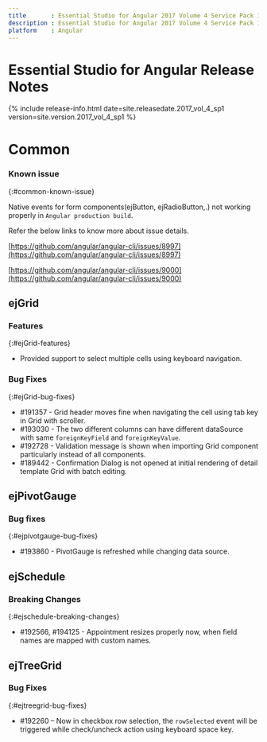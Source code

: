 ```yaml
---
title 		: Essential Studio for Angular 2017 Volume 4 Service Pack 1 Release Notes
description : Essential Studio for Angular 2017 Volume 4 Service Pack 1 Release Notes
platform 	: Angular
---
```


# Essential Studio for Angular Release Notes

{% include release-info.html date=site.releasedate.2017_vol_4_sp1 version=site.version.2017_vol_4_sp1 %} 






# Common

### Known issue	
{:#common-known-issue}

Native events for form components(ejButton, ejRadioButton,.) not working properly in `Angular production build`.

Refer the below links to know more about issue details.

[https://github.com/angular/angular-cli/issues/8997](https://github.com/angular/angular-cli/issues/8997)

[https://github.com/angular/angular-cli/issues/9000](https://github.com/angular/angular-cli/issues/9000)

## ejGrid


### Features
{:#ejGrid-features}

*  Provided support to select multiple cells using keyboard navigation.

### Bug Fixes
{:#ejGrid-bug-fixes}

*  \#191357 - Grid header moves fine when navigating the cell using tab key in Grid with scroller.
*  \#193030 - The two different columns can have different dataSource with same `foreignKeyField` and `foreignKeyValue`.
*  \#192728 - Validation message is shown when importing Grid component particularly instead of all components.
*  \#189442 - Confirmation Dialog is not opened at initial rendering of detail template Grid with batch editing.
## ejPivotGauge

### Bug fixes
{:#ejpivotgauge-bug-fixes}

*  \#193860 - PivotGauge is refreshed while changing data source.

## ejSchedule

### Breaking Changes
{:#ejschedule-breaking-changes}
* \#192566, \#194125 - Appointment resizes properly now, when field names are mapped with custom names.





## ejTreeGrid

### Bug Fixes
{:#ejtreegrid-bug-fixes}

* \#192260 – Now in checkbox row selection, the `rowSelected` event will be triggered while check/uncheck action using keyboard space key.
